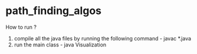 # path_finding_algos
How to run ? 
1. compile all the java files by running the following command - javac *.java
2. run the main class - java Visualization

